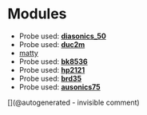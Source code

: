 
# Modules

* Probe used: __[diasonics_50](/include/probes/auto/diasonics_50.md)__
* Probe used: __[duc2m](/include/probes/auto/duc2m.md)__
* [matty](/matty/)
* Probe used: __[bk8536](/include/probes/auto/bk8536.md)__
* Probe used: __[hp2121](/include/probes/auto/hp2121.md)__
* Probe used: __[brd35](/include/probes/auto/brd35.md)__
* Probe used: __[ausonics75](/include/probes/auto/ausonics75.md)__


[](@autogenerated - invisible comment)